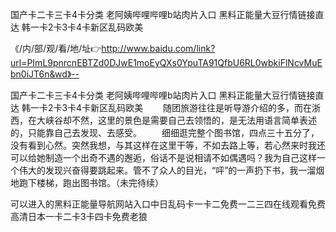 国产卡二卡三卡4卡分类
老阿姨哔哩哔哩b站肉片入口
黑料正能量大豆行情链接直达
韩一卡2卡3卡4卡新区乱码欧美


《/内/部/观/看/地/址👉http://www.baidu.com/link?url=PImL9pnrcnEBTZd0DJwE1moEyQXs0YpuTA91QfbU6RL0wbkiFlNcvMuEbn0iJT6n&wd》--

国产卡二卡三卡4卡分类
老阿姨哔哩哔哩b站肉片入口
黑料正能量大豆行情链接直达
韩一卡2卡3卡4卡新区乱码欧美
　　随团旅游往往是听导游介绍的多，而在浙西，在大峡谷却不然，这里的景色是需要自己去领悟的，是无法用语言简单表述的，只能靠自己去发现、去感受。
　　细细逛完整个图书馆，四点三十五分了，没有看到心然。突然我想，与其这样在这里干等，不如去路上等，若心然来时我还可以给她制造一个出奇不遇的邂逅，俗话不是说相请不如偶遇吗？我为自己这样一个伟大的发现兴奋得要跳起来。管不了众人的目光，“呯”的一声扔下书，我一溜烟地跑下楼梯，跑出图书馆。（未完待续）





可以进入的黑料正能量导航网站入口中日乱码卡一卡二免费一二三四在线观看免费高清日本一卡二卡3卡四卡免费老狼
